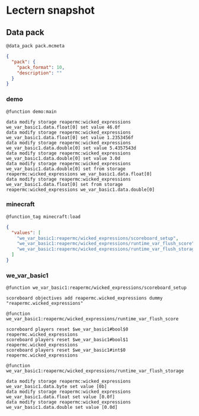 # Lectern snapshot

## Data pack

`@data_pack pack.mcmeta`

```json
{
  "pack": {
    "pack_format": 10,
    "description": ""
  }
}
```

### demo

`@function demo:main`

```mcfunction
data modify storage reapermc:wicked_expressions we_var_basic1.data.float[0] set value 46.0f
data modify storage reapermc:wicked_expressions we_var_basic1.data.float[0] set value 1.2353456f
data modify storage reapermc:wicked_expressions we_var_basic1.data.double[0] set value 5.4357543d
data modify storage reapermc:wicked_expressions we_var_basic1.data.double[0] set value 3.0d
data modify storage reapermc:wicked_expressions we_var_basic1.data.double[0] set from storage reapermc:wicked_expressions we_var_basic1.data.float[0]
data modify storage reapermc:wicked_expressions we_var_basic1.data.float[0] set from storage reapermc:wicked_expressions we_var_basic1.data.double[0]
```

### minecraft

`@function_tag minecraft:load`

```json
{
  "values": [
    "we_var_basic1:reapermc/wicked_expressions/scoreboard_setup",
    "we_var_basic1:reapermc/wicked_expressions/runtime_var_flush_score",
    "we_var_basic1:reapermc/wicked_expressions/runtime_var_flush_storage"
  ]
}
```

### we_var_basic1

`@function we_var_basic1:reapermc/wicked_expressions/scoreboard_setup`

```mcfunction
scoreboard objectives add reapermc.wicked_expressions dummy "reapermc.wicked_expressions"
```

`@function we_var_basic1:reapermc/wicked_expressions/runtime_var_flush_score`

```mcfunction
scoreboard players reset $we_var_basic1#bool$0 reapermc.wicked_expressions
scoreboard players reset $we_var_basic1#bool$1 reapermc.wicked_expressions
scoreboard players reset $we_var_basic1#int$0 reapermc.wicked_expressions
```

`@function we_var_basic1:reapermc/wicked_expressions/runtime_var_flush_storage`

```mcfunction
data modify storage reapermc:wicked_expressions we_var_basic1.data.byte set value [0b]
data modify storage reapermc:wicked_expressions we_var_basic1.data.float set value [0.0f]
data modify storage reapermc:wicked_expressions we_var_basic1.data.double set value [0.0d]
```
